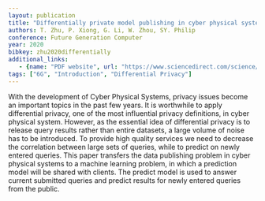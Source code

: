 ```yaml
---
layout: publication
title: "Differentially private model publishing in cyber physical systems"
authors: T. Zhu, P. Xiong, G. Li, W. Zhou, SY. Philip
conference: Future Generation Computer
year: 2020
bibkey: zhu2020differentially
additional_links:
   - {name: "PDF website", url: "https://www.sciencedirect.com/science/article/pii/S0167739X17325554"}
tags: ["6G", "Introduction", "Differential Privacy"]
---
```

With the development of Cyber Physical Systems, privacy issues become an important topics in the past few years. It is worthwhile to apply differential privacy, one of the most influential privacy definitions, in cyber physical system. However, as the essential idea of differential privacy is to release query results rather than entire datasets, a large volume of noise has to be introduced. To provide high quality services we need to decrease the correlation between large sets of queries, while to predict on newly entered queries. This paper transfers the data publishing problem in cyber physical systems to a machine learning problem, in which a prediction model will be shared with clients. The predict model is used to answer current submitted queries and predict results for newly entered queries from the public.
